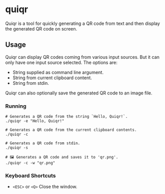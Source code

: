 # quiqr
Quiqr is a tool for quickly generating a QR code from text and then display the generated QR code on screen.

## Usage
Quiqr can display QR codes coming from various input sources. But it can only have one input source selected. The options are:
- String supplied as command line argument.
- String from current clipboard content.
- String from stdin.

Quiqr can also optionally save the generated QR code to an image file.

### Running
```
# Generates a QR code from the string `Hello, Quiqr!`.
./quiqr -e "Hello, Quiqr!"

# Generates a QR code from the current clipboard contents.
./quiqr -c 

# Generates a QR code from stdin.
./quiqr -s 

# 🖼 Generates a QR code and saves it to 'qr.png'.
./quiqr -c -w "qr.png"
```

### Keyboard Shortcuts
- `<ESC>` or `<Q>` Close the window.

